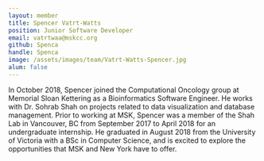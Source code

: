 ```yaml
---
layout: member
title: Spencer Vatrt-Watts
position: Junior Software Developer
email: vatrtwaa@mskcc.org
github: Spenca
handle: Spenca
image: /assets/images/team/Vatrt-Watts-Spencer.jpg
alum: false
---
```


In October 2018, Spencer joined the Computational Oncology group at Memorial Sloan Kettering as a Bioinformatics Software Engineer. He works with Dr. Sohrab Shah on projects related to data visualization and database management. Prior to working at MSK, Spencer was a member of the Shah Lab in Vancouver, BC from September 2017 to April 2018 for an undergraduate internship. He graduated in August 2018 from the University of Victoria with a BSc in Computer Science, and is excited to explore the opportunities that MSK and New York have to offer.